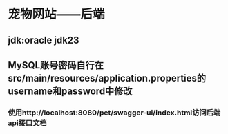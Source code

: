 # 宠物网站——后端
## jdk:oracle jdk23
## MySQL账号密码自行在src/main/resources/application.properties的username和password中修改

### 使用http://localhost:8080/pet/swagger-ui/index.html访问后端api接口文档
